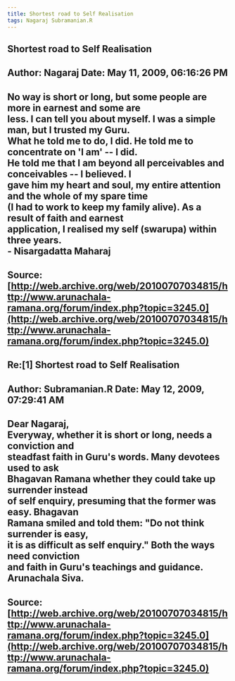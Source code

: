 ```yaml
--- 
title: Shortest road to Self Realisation   
tags: Nagaraj Subramanian.R  
---  
```

## Shortest road to Self Realisation  
Author: Nagaraj             Date: May 11, 2009, 06:16:26 PM  
---  
No way is short or long, but some people are more in earnest and some are  
less. I can tell you about myself. I was a simple man, but I trusted my Guru.  
What he told me to do, I did. He told me to concentrate on 'I am' \-- I did.  
He told me that I am beyond all perceivables and conceivables -- I believed. I  
gave him my heart and soul, my entire attention and the whole of my spare time  
(I had to work to keep my family alive). As a result of faith and earnest  
application, I realised my self (swarupa) within three years.   
\- Nisargadatta Maharaj
 ---  
Source:[http://web.archive.org/web/20100707034815/http://www.arunachala-ramana.org/forum/index.php?topic=3245.0](http://web.archive.org/web/20100707034815/http://www.arunachala-ramana.org/forum/index.php?topic=3245.0)   
---  

## Re:[1] Shortest road to Self Realisation  
Author: Subramanian.R       Date: May 12, 2009, 07:29:41 AM  
---  
Dear Nagaraj,   
Everyway, whether it is short or long, needs a conviction and   
steadfast faith in Guru's words. Many devotees used to ask   
Bhagavan Ramana whether they could take up surrender instead   
of self enquiry, presuming that the former was easy. Bhagavan   
Ramana smiled and told them: "Do not think surrender is easy,   
it is as difficult as self enquiry." Both the ways need conviction   
and faith in Guru's teachings and guidance.   
Arunachala Siva.
 ---  
Source:[http://web.archive.org/web/20100707034815/http://www.arunachala-ramana.org/forum/index.php?topic=3245.0](http://web.archive.org/web/20100707034815/http://www.arunachala-ramana.org/forum/index.php?topic=3245.0)   
---  


